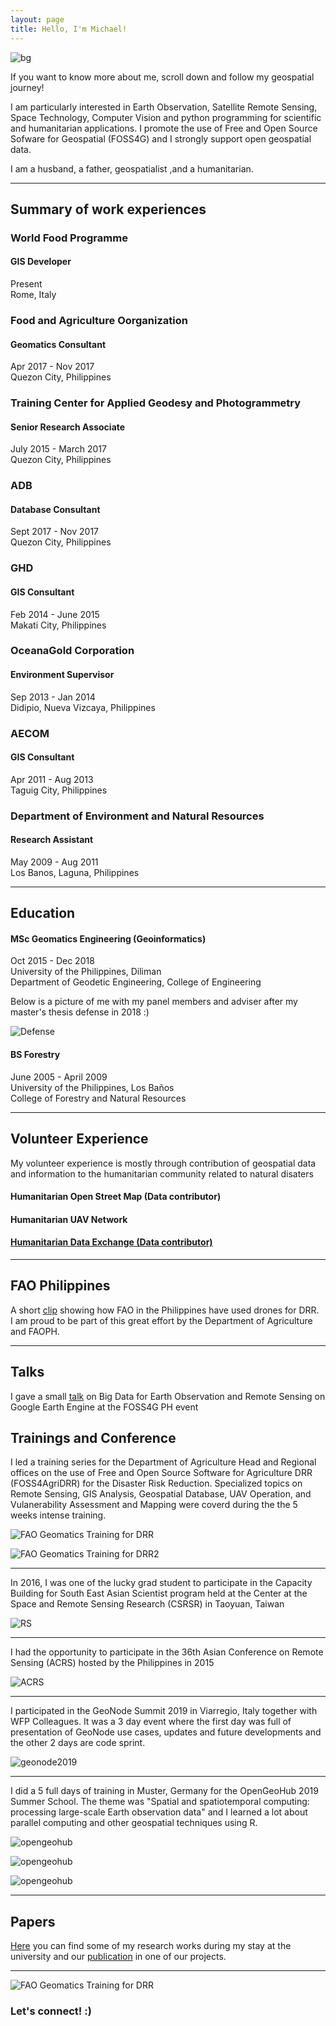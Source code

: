 ```yaml
---
layout: page
title: Hello, I'm Michael!
---
```


![bg](esa.jpg)

If you want to know more about me, scroll down and follow my geospatial journey!

I am particularly interested in Earth Observation, Satellite Remote Sensing, Space Technology, Computer Vision and 
python programming for scientific and humanitarian applications. I promote the use of Free and Open Source Sofware 
for Geospatial (FOSS4G) and I strongly support open geospatial data.

I am a husband, a father, geospatialist ,and a humanitarian. 

------

## Summary of work experiences

### World Food Programme
#### GIS Developer
<p>Present<br> Rome, Italy</p>

### Food and Agriculture Oorganization
#### Geomatics Consultant
<p>Apr 2017 - Nov 2017 <br> Quezon City, Philippines</p>

### Training Center for Applied Geodesy and Photogrammetry
#### Senior Research Associate
<p>July 2015 - March 2017 <br> Quezon City, Philippines</p>

### ADB
#### Database Consultant
<p>Sept 2017 - Nov 2017 <br> Quezon City, Philippines</p>

### GHD
#### GIS Consultant
<p>Feb 2014 - June 2015 <br> Makati City, Philippines</p>

### OceanaGold Corporation
#### Environment Supervisor
<p>Sep 2013 - Jan 2014 <br> Didipio, Nueva Vizcaya, Philippines</p>

### AECOM
#### GIS Consultant
<p>Apr 2011 - Aug 2013 <br> Taguig City, Philippines</p>

### Department of Environment and Natural Resources
#### Research Assistant
<p>May 2009 - Aug 2011 <br> Los Banos, Laguna, Philippines</p>

------

## Education
#### MSc Geomatics Engineering (Geoinformatics)
<p>Oct 2015 - Dec 2018 <br> University of the Philippines, Diliman <br> Department of Geodetic Engineering, College of Engineering<br></p>
<p>Below is a picture of me with my panel members and adviser after my master's thesis defense in 2018 :) </p>

![Defense](img/thesis_defense.jpg)

#### BS Forestry
<p>June 2005 - April 2009 <br> University of the Philippines, Los Baños <br> College of Forestry and Natural Resources</p>

------

## Volunteer Experience
<p>My volunteer experience is mostly through contribution of geospatial data and information to the humanitarian community related to natural disaters</p>

#### Humanitarian Open Street Map (Data contributor)
#### Humanitarian UAV Network
#### [Humanitarian Data Exchange (Data contributor)](https://data.humdata.org/user/mgmanalili)

------

## FAO Philippines
<p>A short <a href="https://www.youtube.com/watch?v=tBtCVX-j_ek&feature=youtu.be">clip</a> showing how FAO in the Philippines have used drones for DRR. <br>I am proud to be part of this great effort by the Department of Agriculture and FAOPH.</p>

------

## Talks
<p>I gave a small <a href="https://foss4gph.github.io//">talk</a> on Big Data for Earth Observation and Remote Sensing on Google Earth Engine at the FOSS4G PH event</p>

## Trainings and Conference
<p>I led a training series for the Department of Agriculture Head and Regional offices on the use of Free and Open Source Software for Agriculture DRR (FOSS4AgriDRR) for the Disaster Risk Reduction. Specialized topics on Remote Sensing, GIS Analysis, Geospatial Database, UAV Operation, and Vulanerability Assessment and Mapping were coverd during the the 5 weeks intense training.</p>

![FAO Geomatics Training for DRR](FAO_DRR.jpg)

![FAO Geomatics Training for DRR2](FAO_DRR2.jpg)

------
<p>In 2016, I was one of the lucky grad student to participate in the Capacity Building for South East Asian Scientist program
held at the Center at the Space and Remote Sensing Research (CSRSR) in Taoyuan, Taiwan</p>

![RS](img/RemoteSensing.jpg)

------
<p>I had the opportunity to participate in the 36th Asian Conference on Remote Sensing (ACRS) hosted by the Philippines in 2015</p>

![ACRS](img/acrs.jpg)

------
<p>I participated in the GeoNode Summit 2019 in Viarregio, Italy together with WFP Colleagues. It was a 3 day event where the first day was full of presentation of GeoNode use cases, updates and future developments and the other 2 days are code sprint.</p>

![geonode2019](img/geonodesummit2019.jpg)

------
<p>I did a 5 full days of training in Muster, Germany for the OpenGeoHub 2019 Summer School. The theme was "Spatial and spatiotemporal computing: processing large-scale Earth observation data" and I learned a lot about parallel computing and other geospatial techniques using R.</p>

![opengeohub](img/ogh2.jpg)

![opengeohub](img/ogh1.jpg)

![opengeohub](img/ogh3.jpg)

------
## Papers
<p><a href="https://www.researchgate.net/profile/Michael_Andrew_Manalili">Here</a> you can find some of my research works during my stay at the university and our <a href="https://doi.org/10.5194/isprs-archives-XLII-4-W12-83-2019">publication</a> in one of our projects.</p>

------
![FAO Geomatics Training for DRR](me_wfp.png)
### Let's connect! :)



